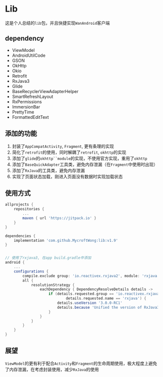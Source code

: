 # Lib

这是个人总结的`lib`包，并且快捷实现`WanAndroid`客户端

## dependency

* ViewModel
* AndroidUtilCode
* GSON
* OkHttp
* Okio
* Retrofit
* RxJava3
* Glide
* BaseRecyclerViewAdapterHelper
* SmartRefreshLayout
* RxPermissions
* ImmersionBar
* PrettyTime
* FormattedEditText

## 添加的功能

1. 封装了`AppCompatActivity`, `Fragment`, 更有条理的实现
2. 简化了`retrofit`的使用，同时解耦了`retrofit`, `okhttp`的实现
3. 添加了`glide`的`okhttp``module`的实现，不使用官方实现，重用了`okhttp`
4. 添加了`BaseQuickAdapter`工具类，避免内存泄漏（在`Fragment`中使用时出现）
5. 添加了`RxJava`的工具类，避免内存泄漏
6. 实现了页面状态加载，刚进入页面没有数据时实现加载状态

## 使用方式
```gradle
allprojects {
    repositories {
        ...
        maven { url 'https://jitpack.io' }
    }
}

dependencies {
    implementation 'com.github.MycroftWong:lib:v1.9'
}


// 使用了rxjava3, 在app build.gradle中添加
android {
    ...
    configurations {
        compile.exclude group: 'io.reactivex.rxjava2', module: 'rxjava'
        all {
            resolutionStrategy {
                eachDependency { DependencyResolveDetails details ->
                    if (details.requested.group == 'io.reactivex.rxjava3' &&
                            details.requested.name == 'rxjava') {
                        details.useVersion '3.0.0-RC1'
                        details.because 'Unified the version of RxJava3'
                    }
                }
            }
        }
    }
}
```

## 展望

`ViewModel`的更有利于配合`Activity`和`Fragment`的生命周期使用，极大程度上避免了内存泄漏，在考虑封装使用，减少`RxJava`的使用

